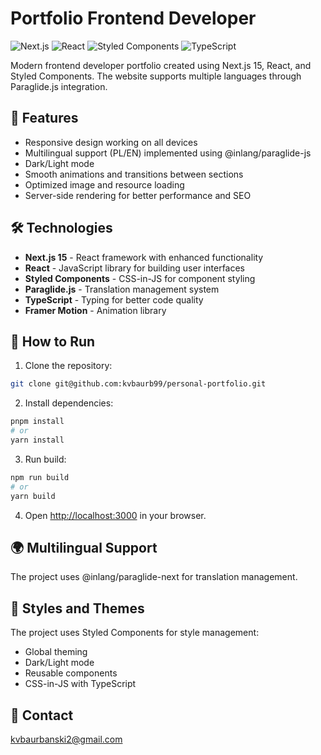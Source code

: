 # Portfolio Frontend Developer

![Next.js](https://img.shields.io/badge/Next.js_15-black?style=for-the-badge&logo=next.js&logoColor=white)
![React](https://img.shields.io/badge/React-61DAFB?style=for-the-badge&logo=react&logoColor=black)
![Styled Components](https://img.shields.io/badge/Styled_Components-DB7093?style=for-the-badge&logo=styled-components&logoColor=white)
![TypeScript](https://img.shields.io/badge/TypeScript-3178C6?style=for-the-badge&logo=typescript&logoColor=white)

Modern frontend developer portfolio created using Next.js 15, React, and Styled Components. The website supports multiple languages through Paraglide.js integration.

## 🚀 Features

- Responsive design working on all devices
- Multilingual support (PL/EN) implemented using @inlang/paraglide-js
- Dark/Light mode
- Smooth animations and transitions between sections
- Optimized image and resource loading
- Server-side rendering for better performance and SEO

## 🛠️ Technologies

- **Next.js 15** - React framework with enhanced functionality
- **React** - JavaScript library for building user interfaces
- **Styled Components** - CSS-in-JS for component styling
- **Paraglide.js** - Translation management system
- **TypeScript** - Typing for better code quality
- **Framer Motion** - Animation library

## 🚀 How to Run

1. Clone the repository:

```bash
git clone git@github.com:kvbaurb99/personal-portfolio.git
```

2. Install dependencies:

```bash
pnpm install
# or
yarn install
```

3. Run build:

```bash
npm run build
# or
yarn build
```

4. Open [http://localhost:3000](http://localhost:3000) in your browser.

## 🌍 Multilingual Support

The project uses @inlang/paraglide-next for translation management.

## 🎨 Styles and Themes

The project uses Styled Components for style management:

- Global theming
- Dark/Light mode
- Reusable components
- CSS-in-JS with TypeScript

## 📧 Contact

kvbaurbanski2@gmail.com
